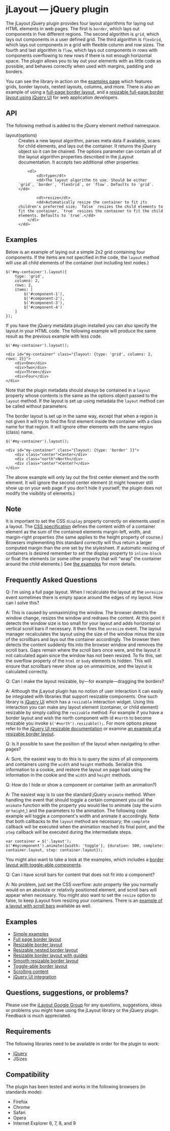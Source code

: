 # jLayout — jQuery plugin

The jLayout jQuery plugin provides four layout algorithms for laying out HTML elements in web pages. The first is `border`, which lays out components in five different regions. The second algorithm is `grid`, which lays out components in a user defined grid. The third algorithm is `flexGrid`, which lays out components in a grid with flexible column and row sizes. The fourth and last algorithm is `flow`, which lays out components in rows with components overflowing to new rows if there is not enough horizontal space. The plugin allows you to lay out your elements with as little code as possible, and behaves correctly when used with margins, padding and borders.

You can see the library in action on the [examples page](examples/examples.html) which features grids, border layouts, nested layouts, columns, and more. There is also an example of using a [full-page border layout](examples/borderlayout.html), and a [resizable full-page border layout using jQuery UI](examples/borderlayout-resize.html) for web application developers.

## API

The following method is added to the jQuery element method namespace.

<dl>
    <dt>layout(options)</dt>
    <dd>Creates a new layout algorithm, parses meta data if available, scans for child elements, and lays out the container. It returns the jQuery object so it can be chained. The options parameter can contain all of the layout algorithm properties described in the jLayout documentation. It accepts two additional other properties:

        <dl>
            <dt>type</dt>
            <dd>The layout algorithm to use. Should be either `grid`, `border`, `flexGrid`, or `flow`. Defaults to `grid`.</dd>
    
            <dt>resize</dt>
            <dd>Automatically resize the container to fit its children's preferred size; `false` resizes the child elements to fit the container, `true` resizes the container to fit the child elements. Defaults to `true`.</dd>
        </dl>
    </dd>
</dl>

## Examples

Below is an example of laying out a simple 2x2 grid containing four components. If the items are not specified in the code, the `layout` method will use all child elements of the container (not including text nodes.)

    $('#my-container').layout({
        type: 'grid',
        columns: 2,
        rows: 2,
        items: [
            $('#component-1'),
            $('#component-2'),
            $('#component-3'),
            $('#component-4')
        ]
    });

If you have the jQuery metadata plugin installed you can also specify the layout in your HTML code. The following example will produce the same result as the previous example with less code.

    $('#my-container').layout();

    <div id="my-container" class="{layout: {type: 'grid', columns: 2, rows: 2}}">
        <div>One</div>
        <div>Two</div>
        <div>Three</div>
        <div>Four</div>
    </div>

Note that the plugin metadata should always be contained in a `layout` property whose contents is the same as the options object passed to the `layout` method. If the layout is set up using metadata the `layout` method can be called without parameters.

The border layout is set up in the same way, except that when a region is not given it will try to find the first element inside the container with a class name for that region. It will ignore other elements with the same region (class) name.

    $('#my-container').layout();

    <div id="my-container" class="{layout: {type: 'border' }}">
        <div class="center">Center</div>
        <div class="north">North</div>
        <div class="center">Center?</div>
    </div>

The above example will only lay out the first center element and the north element. It will ignore the second center element (it might however still show up on your web page if you don't hide it yourself; the plugin does not modify the visibility of elements.)

## Note

It is important to set the CSS `display` property correctly on elements used in a layout. The [CSS specification](http://www.w3.org/TR/CSS21/visudet.html#Computing_widths_and_margins) defines the content width of a container element as the sum of the contained elements margin-left, width, and margin-right properties (the same applies to the height property of course.) Browsers implementing this standard correctly will thus return a larger computed margin than the one set by the stylesheet. If automatic resizing of containers is desired remember to set the display property to `inline-block` or float the elements (or some other property that will “wrap” the container around the child elements.) See [the examples](examples/examples.html) for more details.

## Frequently Asked Questions

Q: I'm using a full page layout. When I recalculate the layout at the `onresize` event sometimes there is empty space around the edges of my layout. How can I solve this?

A: This is caused by unmaximizing the window. The browser detects the window change, resizes the window and redraws the content. At this point it detects the window size is too small for your layout and adds horizontal or vertical scroll bars if necessary. It then fires the `onresize` event. The layout manager recalculates the layout using the size of the window minus the size of the scrollbars and lays out the container accordingly. The browser then detects the content suddenly fits into the browser window and removes the scroll bars. Gaps remain where the scroll bars once were, and the layout it not calculated again since the window has not been resized. To fix this, set the overflow property of the `html` or `body` elements to hidden. This will ensure that scrollbars never show up on unmaximize, and the layout is calculated correctly.

Q: Can I make the layout resizable, by―for example―dragging the borders?

A: Although the jLayout plugin has no notion of user interaction it can easily be integrated with libraries that support resizable components. One such library is [jQuery UI](http://jqueryui.com/) which has a `resizable` interaction widget. Using this interaction you can make any layout element (container, or child element) resizable by simply calling the `resizable` method. For example if you have a border layout and wish the north component with id `#north` to become resizable you invoke `$('#north').resizable();`. For more options please refer to the [jQuery UI resizable documentation](http://jqueryui.com/demos/resizable/) or examine [an example of a resizable border layout](examples/borderlayout-resize.html).

Q: Is it possible to save the position of the layout when navigating to other pages?

A: Sure, the easiest way to do this is to query the sizes of all components and containers using the `width` and `height` methods. Serialize this information to a cookie, and restore the layout on page load using the information in the cookie and the `width` and `height` methods.

Q: How do I hide or show a component or container (with an animation?)

A: The easiest way is to use the standard jQuery `animate` method. When handling the event that should toggle a certain component you call the `animate` function with the property you would like to animate (say the `width` or `height`,) and the parameters to the animation. The following code example will toggle a component's width and animate it accordingly. Note that both callbacks to the `layout` method are necessary; the `complete` callback will be executed when the animation reached its final point, and the `step` callback will be executed during the intermediate steps.

    var container = $('.layout');
    $('#mycomponent').animate({width: 'toggle'}, {duration: 500, complete: container.layout, step: container.layout});

You might also want to take a look at the examples, which includes a [border layout with toggle-able components](examples/borderlayout-toggle.html).

Q: Can I have scroll bars for content that does not fit into a component?

A: No problem, just set the CSS overflow: auto property like you normally would on an absolute or relativily positioned element, and scroll bars will appear when necessary. You might also want to set the `resize` option to false, to keep jLayout from resizing your containers. There is an [example of a layout with scroll bars](examples/content-scroll.html) available as well.

## Examples

*  [Simple examples](examples/examples.html) 
*  [Full page border layout](examples/borderlayout.html) 
*  [Resizable border layout](examples/borderlayout-resize.html) 
*  [Resizable nested border layout](examples/borderlayout-resize-nested.html) 
*  [Resizable border layout with guides](examples/borderlayout-resize-ghost.html) 
*  [Smooth resizable border layout](examples/borderlayout-resize-smooth.html) 
*  [Toggle-able border layout](examples/borderlayout-toggle.html) 
*  [Scrolling content](examples/content-scroll.html) 
*  [jQuery UI integration](examples/jquery-ui.html) 

## Questions, suggestions, or problems?

Please use the [jLayout Google Group](http://groups.google.com/group/jlayout/) for any questions, suggestions, ideas or problems you might have using the jLayout library or the jQuery plugin. Feedback is much appreciated.

## Requirements

The following libraries need to be available in order for the plugin to work:

*  [jQuery](http://jquery.com/)
*  JSizes

## Compatibility

The plugin has been tested and works in the following browsers (in standards mode):

* Firefox
* Chrome
* Safari
* Opera
* Internet Explorer 6, 7, 8, and 9
